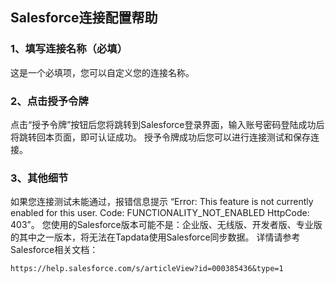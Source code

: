 ## **Salesforce连接配置帮助**

### 1、填写连接名称（必填）

这是一个必填项，您可以自定义您的连接名称。

### 2、点击授予令牌

点击“授予令牌”按钮后您将跳转到Salesforce登录界面，输入账号密码登陆成功后将跳转回本页面，即可认证成功。
授予令牌成功后您可以进行连接测试和保存连接。

### 3、其他细节

如果您连接测试未能通过，报错信息提示 “Error: This feature is not currently enabled for this user. Code: FUNCTIONALITY_NOT_ENABLED HttpCode: 403”。 您使用的Salesforce版本可能不是：企业版、无线版、开发者版、专业版的其中之一版本，将无法在Tapdata使用Salesforce同步数据。
详情请参考Salesforce相关文档：

```
https://help.salesforce.com/s/articleView?id=000385436&type=1
```